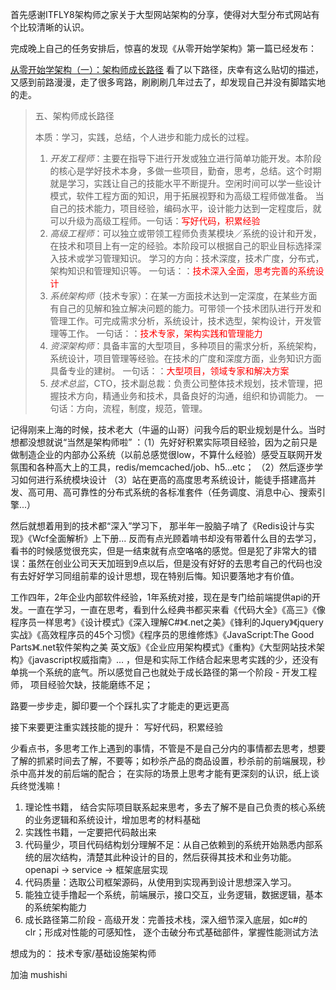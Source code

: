 首先感谢ITFLY8架构师之家关于大型网站架构的分享，使得对大型分布式网站有个比较清晰的认识。


完成晚上自己的任务安排后，惊喜的发现《从零开始学架构》第一篇已经发布：

[从零开始学架构（一）：架构师成长路径](http://www.cnblogs.com/itfly8/p/6107068.html) 
看了以下路径，庆幸有这么贴切的描述，又感到前路漫漫，走了很多弯路，刷刷刷几年过去了，却发现自己并没有脚踏实地的走。

> 五、架构师成长路径
> 
> 本质：学习，实践，总结，个人进步和能力成长的过程。
> 
> 1. *开发工程师*：主要在指导下进行开发或独立进行简单功能开发。本阶段的核心是学好技术本身，多做一些项目，勤奋，思考，总结。这个时期就是学习，实践让自己的技能水平不断提升。空闲时间可以学一些设计模式，软件工程方面的知识，用于拓展视野和为高级工程师做准备。
当自己的技术能力，项目经验，编码水平，设计能力达到一定程度后，就可以升级为高级工程师。一句话：<span style='color:red'>写好代码，积累经验</span>
>2. *高级工程师*：可以独立或带领工程师负责某模块／系统的设计和开发，在技术和项目上有一定的经验。本阶段可以根据自己的职业目标选择深入技术或学习管理知识。
学习的方向：技术深度，技术广度，分布式，架构知识和管理知识等。
一句话：：<span style='color:red'>技术深入全面，思考完善的系统设计</span>
>3. *系统架构师*（技术专家）：在某一方面技术达到一定深度，在某些方面有自己的见解和独立解决问题的能力。可带领一个技术团队进行开发和管理工作。可完成需求分析，系统设计，技术选型，架构设计，开发管理等工作。
一句话：：<span style='color:red'>技术专家，架构实践和管理能力</span>
>4. *资深架构师*：具备丰富的大型项目，多种项目的需求分析，系统架构，系统设计，项目管理等经验。在技术的广度和深度方面，业务知识方面具备专业的建树。
一句话：：<span style='color:red'>大型项目，领域专家和解决方案</span>
>5. *技术总监*，CTO，技术副总裁：负责公司整体技术规划，技术管理，把握技术方向，精通业务和技术，具备良好的沟通，组织和协调能力。
一句话：方向，流程，制度，规范，管理。

记得刚来上海的时候，技术老大（牛逼的山哥）问我今后的职业规划是什么。当时想都没想就说“当然是架构师啦”	：（1）先好好积累实际项目经验，因为之前只是做制造企业的内部办公系统（以前总感觉很low，不算什么经验）感受互联网开发氛围和各种高大上的工具，redis/memcached/job、h5...etc； （2）然后逐步学习如何进行系统模块设计 （3）站在更高的高度思考系统设计，能徒手搭建高并发、高可用、高可靠性的分布式系统的各标准套件（任务调度、消息中心、搜索引擎...）

然后就想着用到的技术都“深入”学习下， 那半年一股脑子啃了《Redis设计与实现》《Wcf全面解析》上下册... 反而有点光顾着啃书却没有带着什么目的去学习，看书的时候感觉很充实，但是一结束就有点空咯咯的感觉。但是犯了非常大的错误：虽然在创业公司天天加班到9点以后，但是没有好好的去思考自己的代码也没有去好好学习同组前辈的设计思想，现在特别后悔。知识要落地才有价值。

工作四年，2年企业内部软件经验，1年系统对接，现在是专门给前端提供api的开发。一直在学习，一直在思考，看到什么经典书都买来看《代码大全》《高三》《像程序员一样思考》《设计模式》《深入理解C#》《.net之美》《锋利的Jquery》《jquery实战》《高效程序员的45个习惯》《程序员的思维修炼》《JavaScript:The Good Parts》《.net软件架构之美 英文版》《企业应用架构模式》《重构》《大型网站技术架构》《javascript权威指南》... ，但是和实际工作结合起来思考实践的少，还没有单挑一个系统的底气。所以感觉自己也就处于成长路径的第一个阶段 - 开发工程师， 项目经验欠缺，技能磨练不足； 

路要一步步走，脚印要一个个踩扎实了才能走的更远更高

接下来要更注重实践技能的提升： 写好代码，积累经验

少看点书，多思考工作上遇到的事情，不管是不是自己分内的事情都去思考，想要了解的抓紧时间去了解，不要等；如秒杀产品的商品设置，秒杀前的前端展现，秒杀中高并发的前后端的配合；  在实际的场景上思考才能有更深刻的认识，纸上谈兵终觉浅嘛！

1.	理论性书籍， 结合实际项目联系起来思考，多去了解不是自己负责的核心系统的业务逻辑和系统设计，增加思考的材料基础
2. 实践性书籍，一定要把代码敲出来
3. 代码量少，项目代码结构划分理解不足：从自己依赖到的系统开始熟悉内部系统的层次结构，清楚其此种设计的目的，然后获得其技术和业务功能。 openapi -> service -> 框架底层实现
4. 代码质量：选取公司框架源码，从使用到实现再到设计思想深入学习。
5. 能独立徒手撸起一个系统，前端展示，接口交互，业务逻辑，数据逻辑，基本的系统架构能力
6. 成长路径第二阶段 - 高级开发：完善技术栈，深入细节深入底层，如c#的clr；形成对性能的可感知性， 逐个击破分布式基础部件，掌握性能测试方法 

想成为的： 技术专家/基础设施架构师 

加油 mushishi






